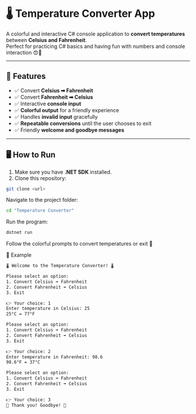 # 🌡️ Temperature Converter App

A colorful and interactive C# console application to **convert temperatures** between **Celsius and Fahrenheit**.  
Perfect for practicing C# basics and having fun with numbers and console interaction 😍💖

---

## 🌟 Features

- ✅ Convert **Celsius ➡ Fahrenheit**  
- ✅ Convert **Fahrenheit ➡ Celsius**  
- ✅ Interactive **console input**  
- ✅ **Colorful output** for a friendly experience  
- ✅ Handles **invalid input** gracefully  
- ✅ **Repeatable conversions** until the user chooses to exit  
- ✅ Friendly **welcome and goodbye messages**  

---

## 🖥 How to Run

1. Make sure you have **.NET SDK** installed.  
2. Clone this repository:

```bash
git clone <url>
```

Navigate to the project folder:
```bash
cd "Temperature Converter"
```

Run the program:
```bash
dotnet run
```

Follow the colorful prompts to convert temperatures or exit 🎉

📝 Example
```bash
🌡️ Welcome to the Temperature Converter! 🌡️

Please select an option:
1. Convert Celsius ➡ Fahrenheit
2. Convert Fahrenheit ➡ Celsius
3. Exit

👉 Your choice: 1
Enter temperature in Celsius: 25
25°C = 77°F

Please select an option:
1. Convert Celsius ➡ Fahrenheit
2. Convert Fahrenheit ➡ Celsius
3. Exit

👉 Your choice: 2
Enter temperature in Fahrenheit: 98.6
98.6°F = 37°C

Please select an option:
1. Convert Celsius ➡ Fahrenheit
2. Convert Fahrenheit ➡ Celsius
3. Exit

👉 Your choice: 3
💖 Thank you! Goodbye! 💖
```